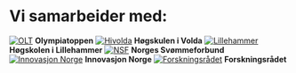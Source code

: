 # Vi samarbeider med:
[![OLT](http://i.imgur.com/J1ams4P.png)](http://www.olympiatoppen.no) **Olympiatoppen**
[![Hivolda](http://i.imgur.com/6I2zSSj.jpg)](http://www.hivolda.no) **Høgskulen i Volda**
[![Lillehammer](http://i.imgur.com/0wEEvoF.jpg)](http://www.hil.no) **Høgskolen i Lillehammer**
[![NSF](http://i.imgur.com/WORU5xW.jpg)](http://www.svomming.no) **Norges Svømmeforbund**
[![Innovasjon Norge](http://i.imgur.com/Fdersuu.png)](http://www.innovasjonnorge.no) **Innovasjon Norge**
[![Forskningsrådet](http://i.imgur.com/qpZ4kkS.jpg)](http://www.forskningsradet.no) **Forskningsrådet**
